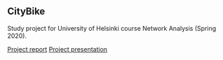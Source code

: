 ## CityBike

Study project for University of Helsinki course Network Analysis (Spring 2020).

[Project report](https://docs.google.com/document/d/1As3tlzw6EQEs-u93LUYdANUYLAFR6rSOErFXA1ypWa4/edit)
[Project presentation](https://docs.google.com/presentation/d/1mGkY2bHRbybF39NytH6qcksqoLbSrZyXeg7TnCXHtfo/edit#slide=id.)


